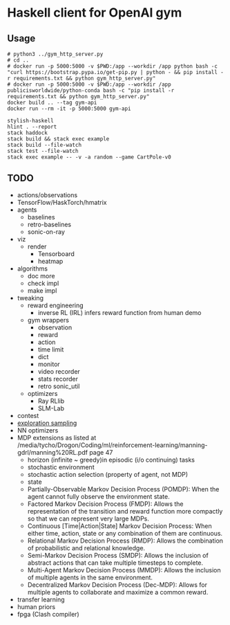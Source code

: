 # Haskell client for OpenAI gym

## Usage

```
# python3 ../gym_http_server.py
# cd ..
# docker run -p 5000:5000 -v $PWD:/app --workdir /app python bash -c "curl https://bootstrap.pypa.io/get-pip.py | python - && pip install -r requirements.txt && python gym_http_server.py"
# docker run -p 5000:5000 -v $PWD:/app --workdir /app publicisworldwide/python-conda bash -c "pip install -r requirements.txt && python gym_http_server.py"
docker build .. --tag gym-api
docker run --rm -it -p 5000:5000 gym-api

stylish-haskell
hlint . --report
stack haddock
stack build && stack exec example
stack build --file-watch
stack test --file-watch
stack exec example -- -v -a random --game CartPole-v0
```

## TODO

- actions/observations
- TensorFlow/HaskTorch/hmatrix
- agents
  - baselines
  - retro-baselines
  - sonic-on-ray
- viz
  - render
    - Tensorboard
    - heatmap
- algorithms
  - doc more
  - check impl
  - make impl
- tweaking
  - reward engineering
    - inverse RL (IRL) infers reward function from human demo
  - gym wrappers
    - observation
    - reward
    - action
    - time limit
    - dict
    - monitor
    - video recorder
    - stats recorder
    - retro sonic_util
  - optimizers
    - Ray RLlib
    - SLM-Lab
- contest
- [exploration sampling](https://en.wikipedia.org/wiki/Active_learning_(machine_learning)#Query_strategies)
- NN optimizers
- MDP extensions as listed at /media/tycho/Drogon/Coding/ml/reinforcement-learning/manning-gdrl/manning%20RL.pdf page 47
  - horizon (infinite ~ greedy)in episodic (i/o continuing) tasks
  - stochastic environment
  - stochastic action selection (property of agent, not MDP)
  - state
  - Partially-Observable Markov Decision Process (POMDP): When the agent cannot fully observe the environment state.
  - Factored Markov Decision Process (FMDP): Allows the representation of the transition and reward function more compactly so that we can represent very large MDPs.
  - Continuous [Time|Action|State] Markov Decision Process: When either time, action, state or any combination of them are continuous.
  - Relational Markov Decision Process (RMDP): Allows the combination of probabilistic and relational knowledge.
  - Semi-Markov Decision Process (SMDP): Allows the inclusion of abstract actions that can take multiple timesteps to complete.
  - Multi-Agent Markov Decision Process (MMDP): Allows the inclusion of multiple agents in the same environment.
  - Decentralized Markov Decision Process (Dec-MDP): Allows for multiple agents to collaborate and maximize a common reward.
- transfer learning
- human priors
- fpga (Clash compiler)
